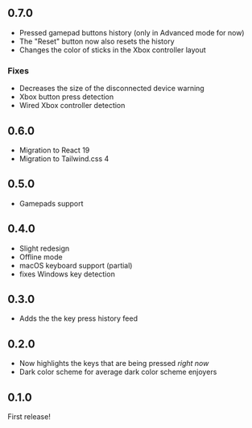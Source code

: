 ## 0.7.0

- Pressed gamepad buttons history (only in Advanced mode for now)
- The "Reset" button now also resets the history
- Changes the color of sticks in the Xbox controller layout

### Fixes

- Decreases the size of the disconnected device warning
- Xbox button press detection
- Wired Xbox controller detection

## 0.6.0

- Migration to React 19
- Migration to Tailwind.css 4

## 0.5.0

- Gamepads support

## 0.4.0

- Slight redesign
- Offline mode
- macOS keyboard support (partial)
- fixes Windows key detection

## 0.3.0

- Adds the the key press history feed

## 0.2.0

- Now highlights the keys that are being pressed *right now*
- Dark color scheme for average dark color scheme enjoyers

## 0.1.0

First release!